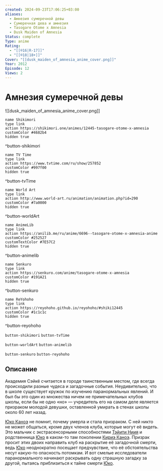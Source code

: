 ```yaml
---
created: 2024-09-23T17:06:25+03:00
aliases:
  - Амнезия сумеречной девы
  - Сумеречная дева и амнезия
  - Tasogare Otome x Amnesia
  - Dusk Maiden of Amnesia
Status: complete
Type: anime
Rating:
  - "[[®️16|R-17]]"
  - "[[®️18|18+]]"
Cover: "[[dusk_maiden_of_amnesia_anime_cover.png]]"
Year: 2012
Episode: 12
Views: 2
---
```


# Амнезия сумеречной девы

![[dusk_maiden_of_amnesia_anime_cover.png]]

```button
name Shikimori
type link
action https://shikimori.one/animes/12445-tasogare-otome-x-amnesia
customColor #4682b4
hidden true
```
^button-shikimori

```button
name TV Time
type link
action https://www.tvtime.com/ru/show/257852
customColor #997f00
hidden true
```
^button-tvTime

```button
name World Art
type link
action http://www.world-art.ru/animation/animation.php?id=290
customColor #7a0000
hidden true
```
^button-worldArt

```button
name AnimeLib
type link
action https://anilib.me/ru/anime/6696--tasogare-otome-x-amnesia-anime
customColor #252527
customTextColor #7E57C2
hidden true
```
^button-animelib

```button
name Senkuro
type link
action https://senkuro.com/anime/tasogare-otome-x-amnesia
customColor #191A21
hidden true
```
^button-senkuro

```button
name ReYohoho
type link
action https://reyohoho.github.io/reyohoho/#shiki12445
customColor #1c1c1c
hidden true
```
^button-reyohoho

`button-shikimori` `button-tvTime`

`button-worldArt` `button-animelib`

`button-senkuro` `button-reyohoho`

## Описание

Академия Сэйкё считается в городе таинственным местом, где всегда происходили разные чудеса и загадочные события. Неудивительно, что в школе существует кружок по изучению паранормальных явлений. И был бы это один из множества ничем не примечательных клубов школы, если бы не одно «но» — учредитель его на самом деле является призраком молодой девушки, оставленной умирать в стенах школы около 60 лет назад.

[Юко Каноэ](https://shikimori.one/characters/30273-yuuko-kanoe) не помнит, почему умерла и стала призраком. С ней никто не может общаться, кроме двух членов клуба, которые могут её видеть. Это мальчик с экстрасенсорными способностями [Тэйити Ниия](https://shikimori.one/characters/34471-teiichi-niiya) и родственница [Юко](https://shikimori.one/characters/30273-yuuko-kanoe) в каком-то там поколении [Кириэ Каноэ](https://shikimori.one/characters/39417-kirie-kanoe). Призрак просит этих двоих направить клуб на раскрытие её загадочной смерти, ведь [Юко](https://shikimori.one/characters/30273-yuuko-kanoe) неоднократно посещает предчувствие, что её обстоятельства несут какую-то опасность потомкам. И вот смелые исследователи паранормального начинают раскрывать одну страшную загадку за другой, пытаясь приблизиться к тайне смерти [Юко](https://shikimori.one/characters/30273-yuuko-kanoe).
